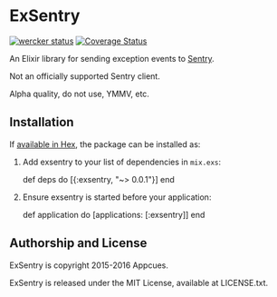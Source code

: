 # ExSentry

[![wercker status](https://app.wercker.com/status/e3f67da2ef0e409a62bb6bd65a50e7d7/s/master "wercker status")](https://app.wercker.com/project/bykey/e3f67da2ef0e409a62bb6bd65a50e7d7)
[![Coverage Status](https://coveralls.io/repos/appcues/exsentry/badge.svg?branch=master&service=github)](https://coveralls.io/github/appcues/exsentry?branch=master)

An Elixir library for sending exception events to
[Sentry](https://getsentry.com).

Not an officially supported Sentry client.

Alpha quality, do not use, YMMV, etc.


## Installation

If [available in Hex](https://hex.pm/docs/publish), the package can be installed as:

  1. Add exsentry to your list of dependencies in `mix.exs`:

        def deps do
          [{:exsentry, "~> 0.0.1"}]
        end

  2. Ensure exsentry is started before your application:

        def application do
          [applications: [:exsentry]]
        end


## Authorship and License

ExSentry is copyright 2015-2016 Appcues.

ExSentry is released under the MIT License, available at LICENSE.txt.

